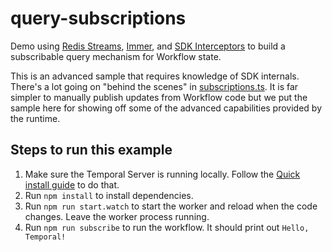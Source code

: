 # query-subscriptions

Demo using [Redis Streams](https://redis.io/topics/streams-intro), [Immer](https://github.com/immerjs/immer),
and [SDK Interceptors](https://docs.temporal.io/docs/typescript/interceptors) to build a subscribable query mechanism for Workflow state.

This is an advanced sample that requires knowledge of SDK internals. There's a lot going on "behind the scenes" in [subscriptions.ts](./src/workflows/subscriptions.ts).
It is far simpler to manually publish updates from Workflow code but we put the sample here for showing off some of the advanced capabilities provided by the runtime.

## Steps to run this example

1. Make sure the Temporal Server is running locally. Follow the [Quick install guide](https://docs.temporal.io/docs/server/quick-install) to do that.
1. Run `npm install` to install dependencies.
1. Run `npm run start.watch` to start the worker and reload when the code changes. Leave the worker process running.
1. Run `npm run subscribe` to run the workflow. It should print out `Hello, Temporal!`
